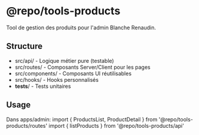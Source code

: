 ﻿# @repo/tools-products

Tool de gestion des produits pour l'admin Blanche Renaudin.

## Structure

- src/api/ - Logique métier pure (testable)
- src/routes/ - Composants Server/Client pour les pages
- src/components/ - Composants UI réutilisables
- src/hooks/ - Hooks personnalisés
- __tests__/ - Tests unitaires

## Usage

Dans apps/admin:
import { ProductsList, ProductDetail } from '@repo/tools-products/routes'
import { listProducts } from '@repo/tools-products/api'
